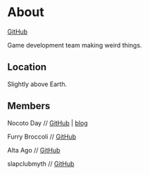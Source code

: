 # About

<div class="center">

[GitHub](https://github.com/eggricesoy)

</div>

Game development team making weird things.

## Location

Slightly above Earth.

## Members

Nocoto Day // [GitHub](https://github.com/notcodingtoday) | [blog](https://notcoding.today)

Furry Broccoli // [GitHub](https://github.com/furry-broccoli)

Alta Ago // [GitHub](https://github.com/AltaAgo)

slapclubmyth // [GitHub](https://github.com/slapclubmyth)
